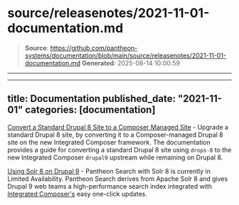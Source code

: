 # source/releasenotes/2021-11-01-documentation.md

> **Source**: https://github.com/pantheon-systems/documentation/blob/main/source/releasenotes/2021-11-01-documentation.md
> **Generated**: 2025-08-14 10:00:59

---

---
title: Documentation
published_date: "2021-11-01"
categories: [documentation]
---
[Convert a Standard Drupal 8 Site to a Composer Managed Site](https://docs.pantheon.io/guides/composer-convert) - Upgrade a standard Drupal 8 site, by converting it to a Composer-managed Drupal 8 site on the new Integrated Composer framework. The documentation provides a guide for converting a standard Drupal 8 site using `drops-8` to the new Integrated Composer `drupal9` upstream while remaining on Drupal 8.

[Using Solr 8 on Drupal 9](https://docs.pantheon.io/guides/solr-drupal/solr-drupal) -  Pantheon Search with Solr 8 is currently in Limited Availability. Pantheon Search derives from Apache Solr 8 and gives Drupal 9 web teams a high-performance search index integrated with [Integrated Composer's](/guides/integrated-composer) easy one-click updates.
